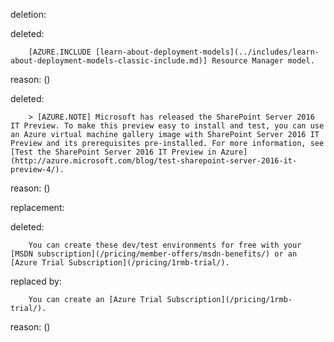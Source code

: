deletion:

deleted:

		[AZURE.INCLUDE [learn-about-deployment-models](../includes/learn-about-deployment-models-classic-include.md)] Resource Manager model.

reason: ()

deleted:

		> [AZURE.NOTE] Microsoft has released the SharePoint Server 2016 IT Preview. To make this preview easy to install and test, you can use an Azure virtual machine gallery image with SharePoint Server 2016 IT Preview and its prerequisites pre-installed. For more information, see [Test the SharePoint Server 2016 IT Preview in Azure](http://azure.microsoft.com/blog/test-sharepoint-server-2016-it-preview-4/).

reason: ()

replacement:

deleted:

		You can create these dev/test environments for free with your [MSDN subscription](/pricing/member-offers/msdn-benefits/) or an [Azure Trial Subscription](/pricing/1rmb-trial/).

replaced by:

		You can create an [Azure Trial Subscription](/pricing/1rmb-trial/).

reason: ()

